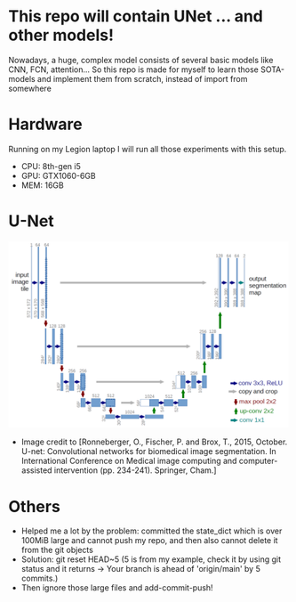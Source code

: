 # This repo will contain UNet ... and other models!
Nowadays, a huge, complex model consists of several basic models like CNN, FCN, attention...
So this repo is made for myself to learn those SOTA-models and implement them from scratch, instead of import from somewhere

# Hardware
Running on my Legion laptop
I will run all those experiments with this setup.
- CPU: 8th-gen i5
- GPU: GTX1060-6GB
- MEM: 16GB




# U-Net

![U-NET](u-net-architecture.png)

- Image credit to [Ronneberger, O., Fischer, P. and Brox, T., 2015, October. U-net: Convolutional networks for biomedical image segmentation. In International Conference on Medical image computing and computer-assisted intervention (pp. 234-241). Springer, Cham.]


# Others
- Helped me a lot by the problem: committed the state_dict which is over 100MiB large and cannot push my repo, and then also cannot delete it from the git objects
- Solution: git reset HEAD~5 (5 is from my example, check it by using git status and it returns -> Your branch is ahead of 'origin/main' by 5 commits.)
- Then ignore those large files and add-commit-push!